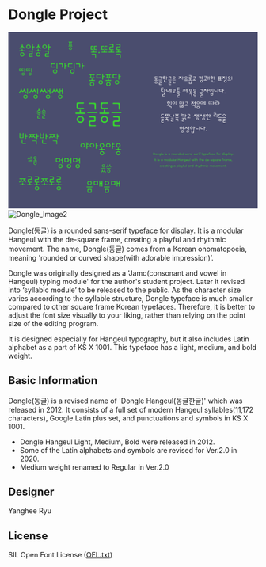 # Dongle Project

![Dongle_Image1](Documentation/Dongle_Image1.jpg)
![Dongle_Image2](Documentation/Dongle_Image2.jpg)


Dongle(동글) is a rounded sans-serif typeface for display. It is a modular Hangeul with the de-square frame, creating a playful and rhythmic movement. The name, Dongle(동글) comes from a Korean onomatopoeia, meaning 'rounded or curved shape(with adorable impression)’. 

Dongle was originally designed as a 'Jamo(consonant and vowel in Hangeul) typing module' for the author's student project. Later it revised into ‘syllabic module’ to be released to the public. As the character size varies according to the syllable structure, Dongle typeface is much smaller compared to other square frame Korean typefaces. Therefore, it is better to adjust the font size visually to your liking, rather than relying on the point size of the editing program.

It is designed especially for Hangeul typography, but it also includes Latin alphabet as a part of KS X 1001. This typeface has a light, medium, and bold weight.

## Basic Information
Dongle(동글) is a revised name of 'Dongle Hangeul(동글한글)' which was released in 2012.
It consists of a full set of modern Hangeul syllables(11,172 characters), Google Latin plus set, and punctuations and symbols in KS X 1001. 

- Dongle Hangeul Light, Medium, Bold were released in 2012.
- Some of the Latin alphabets and symbols are revised for Ver.2.0 in 2020.
- Medium weight renamed to Regular in Ver.2.0  

## Designer
Yanghee Ryu

## License
SIL Open Font License ([OFL.txt](OFL.txt))
